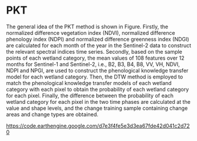 # PKT
The general idea of the PKT method is shown in Figure. Firstly, the normalized difference vegetation index (NDVI), normalized difference phenology index (NDPI) and normalized difference greenness index (NDGI) are calculated for each month of the year in the Sentinel-2 data to construct the relevant spectral indices time series. Secondly, based on the sample points of each wetland category, the mean values of 108 features over 12 months for Sentinel-1 and Sentinel-2, i.e., B2, B3, B4, B8, VV, VH, NDVI, NDPI and NPGI, are used to construct the phenological knowledge transfer model for each wetland category. Then, the DTW method is employed to match the phenological knowledge transfer models of each wetland category with each pixel to obtain the probability of each wetland category for each pixel. Finally, the difference between the probability of each wetland category for each pixel in the two time phases are calculated at the value and shape levels, and the change training sample containing change areas and change types are obtained.


https://code.earthengine.google.com/d7e3f4fe5e3d3ea67fde42d041c2d720
